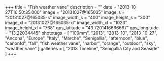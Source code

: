 +++
title = "Fish weather vane"
description = ""
date = "2013-10-27T16:50:35.000"
image = "20131027@165035"
image_s = "20131027@165035-s"
image_width_s = "400"
image_height_s = "300"
image_xl = "20131027@165035-xl"
image_width_xl = "1023"
image_height_xl = "768"
gps_latitude = "43.7201416666667"
gps_longitude = "13.22034445"
phototags = [ "100mm", "2013", "2013-10", "2013-10-27", "Ancona", "Europe", "Italy", "Marche", "Senigallia", "afternoon", "blue", "canonfd", "fall", "fish weather vane", "harbor", "orange", "outdoor", "sky", "weather vane" ]
galleries = [ "2013 Timeline", "Senigallia City and Seaside" ]
+++
